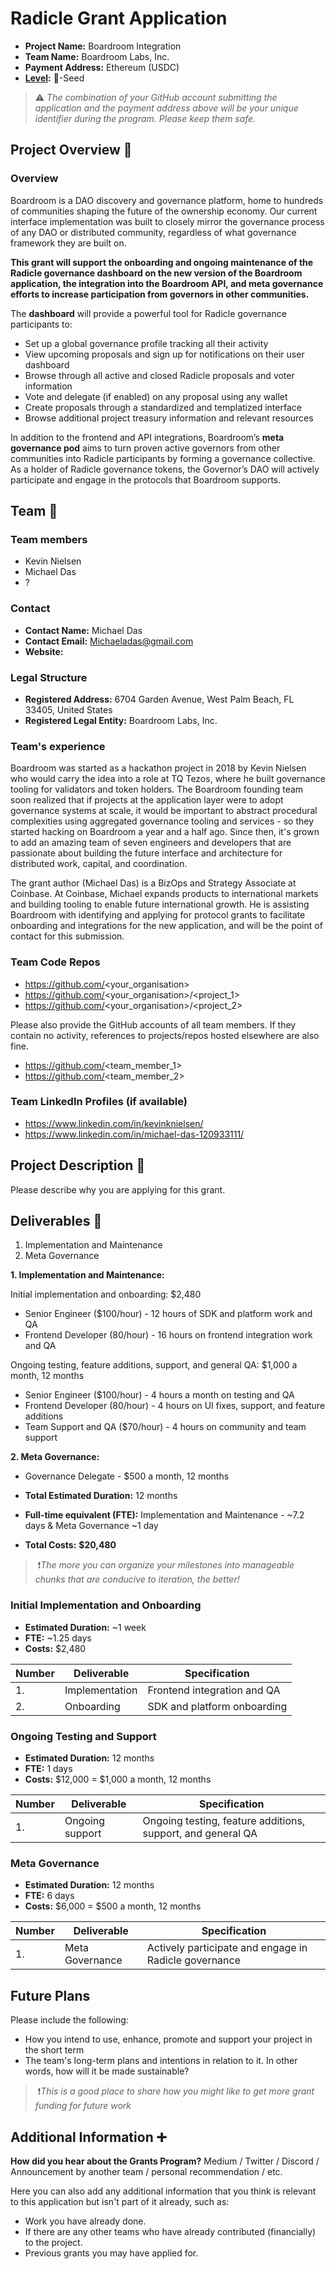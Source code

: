# Radicle Grant Application

- **Project Name:** Boardroom Integration
- **Team Name:** Boardroom Labs, Inc.
- **Payment Address:** Ethereum (USDC) 
- **[Level](https://github.com/radicle-dev/radicle-grants#levels):** 🌱-Seed

> ⚠️ *The combination of your GitHub account submitting the application and the payment address above will be your unique identifier during the program. Please keep them safe.*

## Project Overview :page_facing_up:

### Overview

Boardroom is a DAO discovery and governance platform, home to hundreds of communities shaping the future of the ownership economy. Our current interface implementation was built to closely mirror the governance process of any DAO or distributed community, regardless of what governance framework they are built on.

**This grant will support the onboarding and ongoing maintenance of the Radicle governance dashboard on the new version of the Boardroom application, the integration into the Boardroom API, and meta governance efforts to increase participation from governors in other communities.** 

The **dashboard** will provide a powerful tool for Radicle governance participants to:

- Set up a global governance profile tracking all their activity
- View upcoming proposals and sign up for notifications on their user dashboard
- Browse through all active and closed Radicle proposals and voter information
- Vote and delegate (if enabled) on any proposal using any wallet
- Create proposals through a standardized and templatized interface
- Browse additional project treasury information and relevant resources

In addition to the frontend and API integrations, Boardroom’s **meta governance pod** aims to turn proven active governors from other communities into Radicle participants by forming a governance collective. As a holder of Radicle governance tokens, the Governor’s DAO will actively participate and engage in the protocols that Boardroom supports.

## Team :busts_in_silhouette:

### Team members

- Kevin Nielsen
- Michael Das
- ?

### Contact

- **Contact Name:** Michael Das
- **Contact Email:** Michaeladas@gmail.com
- **Website:**

### Legal Structure

- **Registered Address:** 6704 Garden Avenue, West Palm Beach, FL 33405, United States
- **Registered Legal Entity:** Boardroom Labs, Inc.

### Team's experience

Boardroom was started as a hackathon project in 2018 by Kevin Nielsen who would carry the idea into a role at TQ Tezos, where he built governance tooling for validators and token holders. The Boardroom founding team soon realized that if projects at the application layer were to adopt governance systems at scale, it would be important to abstract procedural complexities using aggregated governance tooling and services - so they started hacking on Boardroom a year and a half ago. Since then, it's grown to add an amazing team of seven engineers and developers that are passionate about building the future interface and architecture for distributed work, capital, and coordination.

The grant author (Michael Das) is a BizOps and Strategy Associate at Coinbase. At Coinbase, Michael expands products to international markets and building tooling to enable future international growth. He is assisting Boardroom with identifying and applying for protocol grants to facilitate onboarding and integrations for the new application, and will be the point of contact for this submission. 



### Team Code Repos

- https://github.com/<your_organisation>
- https://github.com/<your_organisation>/<project_1>
- https://github.com/<your_organisation>/<project_2>

Please also provide the GitHub accounts of all team members. If they contain no activity, references to projects/repos hosted elsewhere are also fine.

- https://github.com/<team_member_1>
- https://github.com/<team_member_2>

### Team LinkedIn Profiles (if available)

- https://www.linkedin.com/in/kevinknielsen/
- https://www.linkedin.com/in/michael-das-120933111/

## Project Description :page_facing_up:

Please describe why you are applying for this grant.

## Deliverables :nut_and_bolt:

1. Implementation and Maintenance
2. Meta Governance 

**1. Implementation and Maintenance:**

Initial implementation and onboarding: $2,480

- Senior Engineer ($100/hour) - 12 hours of SDK and platform work and QA
- Frontend Developer (80/hour) - 16 hours on frontend integration work and QA

Ongoing testing, feature additions, support, and general QA: $1,000 a month, 12 months

- Senior Engineer ($100/hour) - 4 hours a month on testing and QA
- Frontend Developer (80/hour) - 4 hours on UI fixes, support, and feature additions
- Team Support and QA ($70/hour) - 4 hours on community and team support

**2. Meta Governance:** 

- Governance Delegate - $500 a month, 12 months


- **Total Estimated Duration:** 12 months
- **Full-time equivalent (FTE):** Implementation and Maintenance - ~7.2 days & Meta Governance ~1 day 
- **Total Costs:**  **$20,480**

>️ ❗*The more you can organize your milestones into manageable chunks that are conducive to iteration, the better!*

### Initial Implementation and Onboarding

- **Estimated Duration:** ~1 week
- **FTE:** ~1.25 days
- **Costs:** $2,480

| Number | Deliverable              | Specification                                                |
| ------ | ------------------------ | ------------------------------------------------------------ |
| 1.     | Implementation           | Frontend integration and QA                                  |
| 2.     | Onboarding               | SDK and platform onboarding                                  |

### Ongoing Testing and Support

- **Estimated Duration:** 12 months
- **FTE:** 1 days
- **Costs:** $12,000 = $1,000 a month, 12 months

| Number | Deliverable              | Specification                                                |
| ------ | ------------------------ | ------------------------------------------------------------ |
| 1.     | Ongoing support          | Ongoing testing, feature additions, support, and general QA  |

### Meta Governance

- **Estimated Duration:** 12 months
- **FTE:** 6 days
- **Costs:** $6,000 = $500 a month, 12 months


| Number | Deliverable              | Specification                                                |
| ------ | ------------------------ | ------------------------------------------------------------ |
| 1.     | Meta Governance          | Actively participate and engage in Radicle governance        |

## Future Plans

Please include the following:

- How you intend to use, enhance, promote and support your project in the short term
- The team's long-term plans and intentions in relation to it. In other words, how will it be made sustainable?

>️ ❗*This is a good place to share how you might like to get more grant funding for future work*

## Additional Information :heavy_plus_sign:

**How did you hear about the Grants Program?** Medium / Twitter / Discord / Announcement by another team / personal recommendation / etc.

Here you can also add any additional information that you think is relevant to this application but isn't part of it already, such as:

- Work you have already done.
- If there are any other teams who have already contributed (financially) to the project.
- Previous grants you may have applied for.

